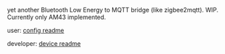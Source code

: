 yet another Bluetooth Low Energy to MQTT bridge (like zigbee2mqtt). WIP. Currently only AM43 implemented.

user: [config readme](./config/README.md)

developer: [device readme](./device/README.md)
